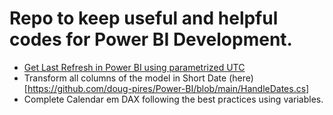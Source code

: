 # Repo to keep useful and helpful codes for Power BI Development.

* [Get Last Refresh in Power BI using parametrized UTC](https://github.com/doug-pires/Power-BI/tree/main/Last%20Refresh)
* Transform all columns of the model in Short Date (here)[https://github.com/doug-pires/Power-BI/blob/main/HandleDates.cs]
* Complete Calendar em DAX following the best practices using variables.
